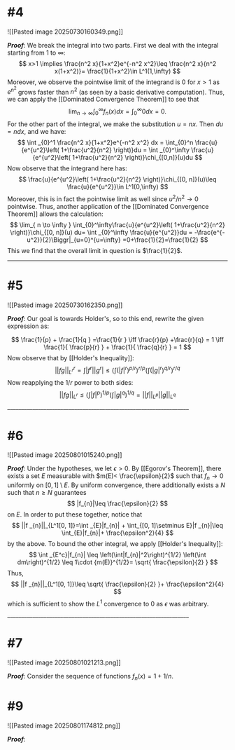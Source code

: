 # #4
![[Pasted image 20250730160349.png]]

***Proof***: We break the integral into two parts. First we deal with the integral starting from 1 to $\infty$:
$$
x>1 \implies \frac{n^2 x}{1+x^2}e^{-n^2 x^2}\leq \frac{n^2 x}{n^2 x(1+x^2)}= \frac{1}{1+x^2}\in L^1(1,\infty)
$$
Moreover, we observe the pointwise limit of the integrand is 0 for $x>1$ as $e^{n^2}$ grows faster than $n^2$ (as seen by a basic derivative computation). Thus, we can apply the [[Dominated Convergence Theorem]] to see that 
$$
\lim _{ n \to \infty }\int_{0}^\infty f _{n}(x)dx = \int_{0}^\infty 0 dx = 0.
$$
For the other part of the integral, we make the substitution $u=nx$. Then $du=ndx$, and we have:
$$
\int _{0}^1 \frac{n^2 x}{1+x^2}e^{-n^2 x^2} dx = \int_{0}^n \frac{u}{e^{u^2}\left( 1+\frac{u^2}{n^2} \right)}du = \int _{0}^\infty \frac{u}{e^{u^2}\left( 1+\frac{u^2}{n^2} \right)}\chi_{[0,n]}(u)du
$$
Now observe that the integrand here has:
$$
\frac{u}{e^{u^2}\left( 1+\frac{u^2}{n^2} \right)}\chi_{[0, n]}(u)\leq \frac{u}{e^{u^2}}\in L^1(0,\infty)
$$
Moreover, this is in fact the pointwise limit as well since $u^2/n^2\to 0$ pointwise. Thus, another application of the [[Dominated Convergence Theorem]] allows the calculation:
$$
\lim_{ n \to \infty } \int_{0}^\infty\frac{u}{e^{u^2}\left( 1+\frac{u^2}{n^2} \right)}\chi_{[0, n]}(u) du= \int _{0}^\infty \frac{u}{e^{u^2}}du = -\frac{e^{-u^2}}{2}\Biggr|_{u=0}^{u=\infty} =0+\frac{1}{2}=\frac{1}{2}
$$
This we find that the overall limit in question is $\frac{1}{2}$. 
$$\tag*{$\blacksquare$}$$ 
_________________________________________________________________ 

# #5
![[Pasted image 20250730162350.png]]

***Proof***: Our goal is towards Holder's, so to this end, rewrite the given expression as:

$$
\frac{1}{p} + \frac{1}{q } =\frac{1}{r } \iff \frac{r}{p} +\frac{r}{q} = 1 \iff \frac{1}{ \frac{p}{r} } + \frac{1}{ \frac{q}{r} } = 1
$$
Now observe that by [[Holder's Inequality]]: 
$$
||fg||^r_{L^r}=\int|f^r||g^r|  \leq \left(\int(|f|^r)^{p/r}\right)^{r/p}\left(\int(|g|^r)^{q/r}\right)^{r/q}
$$
Now reapplying the $1/r$ power to both sides:
$$
||fg||_{L^r}\leq \left(\int|f|^p\right)^{1/p}\left(\int|g|^q\right)^{1/q} = ||f||_{L^p}||g||_{L^q}
$$
$$\tag*{$\blacksquare$}$$ _________________________________________________________________ 

# #6
![[Pasted image 20250801015240.png]]

***Proof***: Under the hypotheses, we let $\epsilon>0$. By [[Egorov's Theorem]], there exists a set $E$ measurable with $m(E)< \frac{\epsilon}{2}$ such that $f_{n}\to 0$ uniformly on $[0,1]\setminus E$. By uniform convergence, there additionally exists a $N$ such that $n\geq N$ guarantees
$$
|f_{n}|\leq \frac{\epsilon}{2}
$$
on $E$. In order to put these together, notice that
$$
||f _{n}||_{L^1[0, 1]}=\int _{E}|f_{n}| + \int_{[0, 1]\setminus E}|f _{n}|\leq \int_{E}|f_{n}|+ \frac{\epsilon^2}{4}
$$
by the above. To bound the other integral, we apply [[Holder's Inequality]]:
$$
\int _{E^c}|f_{n}| \leq \left(\int|f_{n}|^2\right)^{1/2} \left(\int dm\right)^{1/2} \leq 1\cdot {m(E)}^{1/2}= \sqrt{ \frac{\epsilon}{2} }
$$
Thus,
$$
||f _{n}||_{L^1[0, 1]}\leq \sqrt{ \frac{\epsilon}{2} }+ \frac{\epsilon^2}{4}
$$
which is sufficient to show the $L^1$ convergence to 0 as $\epsilon$ was arbitrary. 
$$\tag*{$\blacksquare$}$$ _________________________________________________________________ 


# #7
![[Pasted image 20250801021213.png]]

***Proof***: Consider the sequence of functions $f_n(x)=1+1/n$. 

# #9
![[Pasted image 20250801174812.png]]

***Proof***: 